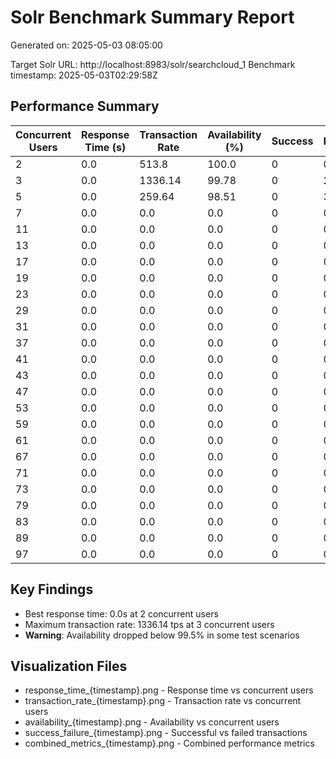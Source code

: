 # Solr Benchmark Summary Report

Generated on: 2025-05-03 08:05:00

Target Solr URL: http://localhost:8983/solr/searchcloud_1
Benchmark timestamp: 2025-05-03T02:29:58Z

## Performance Summary

| Concurrent Users | Response Time (s) | Transaction Rate | Availability (%) | Success | Failures |
|------------------|------------------|-----------------|-----------------|---------|----------|
| 2 | 0.0 | 513.8 | 100.0 | 0 | 0 |
| 3 | 0.0 | 1336.14 | 99.78 | 0 | 29 |
| 5 | 0.0 | 259.64 | 98.51 | 0 | 39 |
| 7 | 0.0 | 0.0 | 0.0 | 0 | 0 |
| 11 | 0.0 | 0.0 | 0.0 | 0 | 0 |
| 13 | 0.0 | 0.0 | 0.0 | 0 | 0 |
| 17 | 0.0 | 0.0 | 0.0 | 0 | 0 |
| 19 | 0.0 | 0.0 | 0.0 | 0 | 0 |
| 23 | 0.0 | 0.0 | 0.0 | 0 | 0 |
| 29 | 0.0 | 0.0 | 0.0 | 0 | 0 |
| 31 | 0.0 | 0.0 | 0.0 | 0 | 0 |
| 37 | 0.0 | 0.0 | 0.0 | 0 | 0 |
| 41 | 0.0 | 0.0 | 0.0 | 0 | 0 |
| 43 | 0.0 | 0.0 | 0.0 | 0 | 0 |
| 47 | 0.0 | 0.0 | 0.0 | 0 | 0 |
| 53 | 0.0 | 0.0 | 0.0 | 0 | 0 |
| 59 | 0.0 | 0.0 | 0.0 | 0 | 0 |
| 61 | 0.0 | 0.0 | 0.0 | 0 | 0 |
| 67 | 0.0 | 0.0 | 0.0 | 0 | 0 |
| 71 | 0.0 | 0.0 | 0.0 | 0 | 0 |
| 73 | 0.0 | 0.0 | 0.0 | 0 | 0 |
| 79 | 0.0 | 0.0 | 0.0 | 0 | 0 |
| 83 | 0.0 | 0.0 | 0.0 | 0 | 0 |
| 89 | 0.0 | 0.0 | 0.0 | 0 | 0 |
| 97 | 0.0 | 0.0 | 0.0 | 0 | 0 |

## Key Findings

- Best response time: 0.0s at 2 concurrent users
- Maximum transaction rate: 1336.14 tps at 3 concurrent users
- **Warning**: Availability dropped below 99.5% in some test scenarios

## Visualization Files

- response_time_{timestamp}.png - Response time vs concurrent users
- transaction_rate_{timestamp}.png - Transaction rate vs concurrent users
- availability_{timestamp}.png - Availability vs concurrent users
- success_failure_{timestamp}.png - Successful vs failed transactions
- combined_metrics_{timestamp}.png - Combined performance metrics
